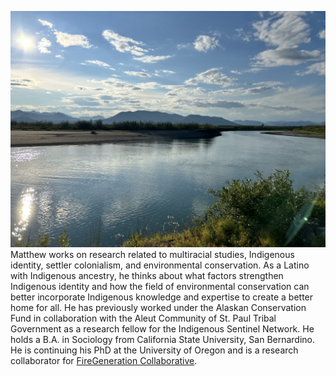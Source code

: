 ![alt text](assets/IMG_6256_Original.jpeg)
Matthew works on research related to multiracial studies, Indigenous identity, settler colonialism, and environmental conservation. As a Latino with Indigenous ancestry, he thinks about what factors strengthen Indigenous identity and how the field of environmental conservation can better incorporate Indigenous knowledge and expertise to create a better home for all. 
He has previously worked under the Alaskan Conservation Fund in collaboration with the Aleut Community of St. Paul Tribal Government as a research fellow for the Indigenous Sentinel Network. He holds a B.A. in Sociology from California State University, San Bernardino. He is continuing his PhD at the University of Oregon and is a research collaborator for [FireGeneration Collaborative](https://www.firegencollab.org/).
